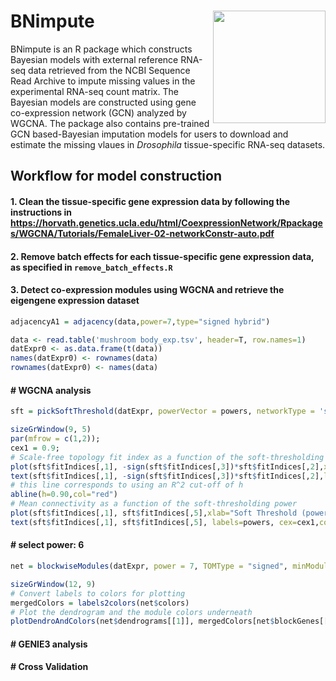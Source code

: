 BNimpute
<img src="../assets/logo_2.png" height="180" align="right" />
=============
BNimpute is an R package which constructs Bayesian models with external reference RNA-seq data retrieved from the NCBI Sequence Read Archive to impute missing values in the experimental RNA-seq count matrix. The Bayesian models are constructed using gene co-expression network (GCN) analyzed by WGCNA. The package also contains pre-trained GCN based-Bayesian imputation models for users to download and estimate the missing vlaues in <i>Drosophila</i> tissue-specific RNA-seq datasets. 


## Workflow for model construction

#### 1. Clean the tissue-specific gene expression data by following the instructions in https://horvath.genetics.ucla.edu/html/CoexpressionNetwork/Rpackages/WGCNA/Tutorials/FemaleLiver-02-networkConstr-auto.pdf

#### 2. Remove batch effects for each tissue-specific gene expression data, as specified in `remove_batch_effects.R`

#### 3. Detect co-expression modules using WGCNA and retrieve the eigengene expression dataset




```r
adjacencyA1 = adjacency(data,power=7,type="signed hybrid")
```

``` r
data <- read.table('mushroom body_exp.tsv', header=T, row.names=1) 
datExpr0 <- as.data.frame(t(data)) 
names(datExpr0) <- rownames(data) 
rownames(datExpr0) <- names(data) 
```
#### # WGCNA analysis
``` r
sft = pickSoftThreshold(datExpr, powerVector = powers, networkType = 'signed hybrid', verbose = 5)
```
``` r
sizeGrWindow(9, 5)
par(mfrow = c(1,2));
cex1 = 0.9;
# Scale-free topology fit index as a function of the soft-thresholding power
plot(sft$fitIndices[,1], -sign(sft$fitIndices[,3])*sft$fitIndices[,2],xlab="Soft Threshold (power)",ylab="Scale Free Topology Model Fit,signed R^2",type="n",main = paste("Scale independence"));
text(sft$fitIndices[,1], -sign(sft$fitIndices[,3])*sft$fitIndices[,2],labels=powers,cex=cex1,col="red");
# this line corresponds to using an R^2 cut-off of h
abline(h=0.90,col="red")
# Mean connectivity as a function of the soft-thresholding power
plot(sft$fitIndices[,1], sft$fitIndices[,5],xlab="Soft Threshold (power)",ylab="Mean Connectivity", type="n",main = paste("Mean connectivity"))
text(sft$fitIndices[,1], sft$fitIndices[,5], labels=powers, cex=cex1,col="red")
```
#### # select power: 6
``` r
net = blockwiseModules(datExpr, power = 7, TOMType = "signed", minModuleSize = 30, reassignThreshold = 0, mergeCutHeight = 0.25, numericLabels = TRUE, pamRespectsDendro = FALSE, saveTOMs = TRUE, saveTOMFileBase = "mushboombodyTOM", networkType = 'signed hybrid', verbose = 3)
```
``` r
sizeGrWindow(12, 9)
# Convert labels to colors for plotting
mergedColors = labels2colors(net$colors)
# Plot the dendrogram and the module colors underneath
plotDendroAndColors(net$dendrograms[[1]], mergedColors[net$blockGenes[[1]]],"Module colors",dendroLabels = FALSE, hang = 0.03,addGuide = TRUE, guideHang = 0.05)
```
#### # GENIE3 analysis

#### # Cross Validation








